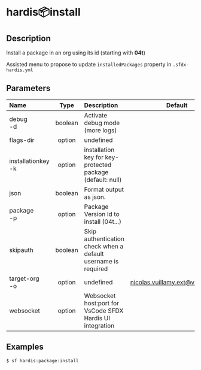 <!-- This file has been generated with command 'sf hardis:doc:plugin:generate'. Please do not update it manually or it may be overwritten -->
# hardis:package:install

## Description

Install a package in an org using its id (starting with **04t**)

Assisted menu to propose to update `installedPackages` property in `.sfdx-hardis.yml`


## Parameters

|Name|Type|Description|Default|Required|Options|
|:---|:--:|:----------|:-----:|:------:|:-----:|
|debug<br/>-d|boolean|Activate debug mode (more logs)||||
|flags-dir|option|undefined||||
|installationkey<br/>-k|option|installation key for key-protected package (default: null)||||
|json|boolean|Format output as json.||||
|package<br/>-p|option|Package Version Id to install (04t...)||||
|skipauth|boolean|Skip authentication check when a default username is required||||
|target-org<br/>-o|option|undefined|nicolas.vuillamy.ext@vusion.com|||
|websocket|option|Websocket host:port for VsCode SFDX Hardis UI integration||||

## Examples

```shell
$ sf hardis:package:install
```


